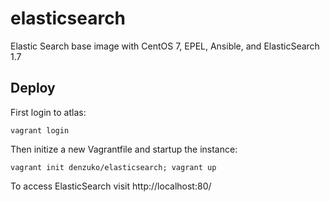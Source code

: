 # elasticsearch
Elastic Search base image with CentOS 7, EPEL, Ansible, and ElasticSearch 1.7


## Deploy

First login to atlas:

`vagrant login`

Then initize a new Vagrantfile and startup the instance:

`vagrant init denzuko/elasticsearch; vagrant up`

To access ElasticSearch visit http://localhost:80/
